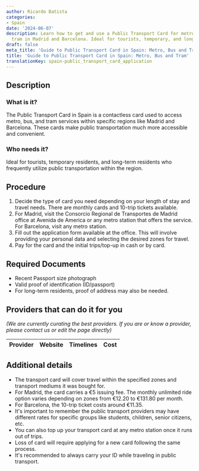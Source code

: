```yaml
---
author: Ricardo Batista
categories:
- Spain
date: '2024-06-07'
description: Learn how to get and use a Public Transport Card for metro, bus, and
  tram in Madrid and Barcelona. Ideal for tourists, temporary, and long-term residents.
draft: false
meta_title: 'Guide to Public Transport Card in Spain: Metro, Bus and Tram'
title: 'Guide to Public Transport Card in Spain: Metro, Bus and Tram'
translationKey: spain-public_transport_card_application
---
```


## Description
### What is it?
The Public Transport Card in Spain is a contactless card used to access metro, bus, and tram services within specific regions like Madrid and Barcelona. These cards make public transportation much more accessible and convenient. 

### Who needs it?
Ideal for tourists, temporary residents, and long-term residents who frequently utilize public transportation within the region. 

## Procedure
1. Decide the type of card you need depending on your length of stay and travel needs. There are monthly cards and 10-trip tickets available.
2. For Madrid, visit the Consorcio Regional de Transportes de Madrid office at Avenida de America or any metro station that offers the service. For Barcelona, visit any metro station.
3. Fill out the application form available at the office. This will involve providing your personal data and selecting the desired zones for travel.
4. Pay for the card and the initial trips/top-up in cash or by card.

## Required Documents
- Recent Passport size photograph
- Valid proof of identification (ID/passport)
- For long-term residents, proof of address may also be needed.

## Providers that can do it for you

_(We are currently curating the best providers. If you are or know a provider, please contact us or edit the page directly)_

| Provider        |     Website     |     Timelines    |       Cost      |
| --------------- | --------------- |  :-------------: | :-------------: |

## Additional details
- The transport card will cover travel within the specified zones and transport mediums it was bought for.
- For Madrid, the card carries a €5 issuing fee. The monthly unlimited ride option varies depending on zones from €12.20 to €131.80 per month.
- For Barcelona, the 10-trip ticket costs around €11.35. 
- It's important to remember the public transport providers may have different rates for specific groups like students, children, senior citizens, etc.
- You can also top up your transport card at any metro station once it runs out of trips.
- Loss of card will require applying for a new card following the same process.
- It's recommended to always carry your ID while traveling in public transport.